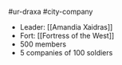 #ur-draxa #city-company 

- Leader: [[Amandia Xaidras]]
- Fort: [[Fortress of the West]]
- 500 members
- 5 companies of 100 soldiers
